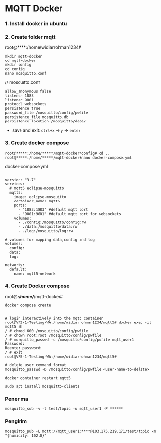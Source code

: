 # MQTT Docker

### 1. Install docker in ubuntu

### 2. Create folder mqtt
root@****:/home/widiarrohman1234# 

```    
mkdir mqtt-docker
cd mqtt-docker
mkdir config
cd config
nano mosquitto.conf
```

// mosquitto.conf
```
allow_anonymous false
listener 1883
listener 9001
protocol websockets
persistence true
password_file /mosquitto/config/pwfile
persistence_file mosquitto.db
persistence_location /mosquitto/data/
```
- save and exit: `ctrl+x` -> `y` -> `enter`

### 3. Create docker compose

```
root@*****:/home/*****/mqtt-docker/config# cd ..
root@*****:/home/*****/mqtt-docker#nano docker-compose.yml
```

docker-compose.yml
```

version: "3.7"
services:
  # mqtt5 eclipse-mosquitto
  mqtt5:
    image: eclipse-mosquitto
    container_name: mqtt5
    ports:
      - "1883:1883" #default mqtt port
      - "9001:9001" #default mqtt port for websockets
    volumes:
      - ./config:/mosquitto/config:rw
      - ./data:/mosquitto/data:rw
      - ./log:/mosquitto/log:rw

# volumes for mapping data,config and log
volumes:
  config:
  data:
  log:

networks:
  default:
    name: mqtt5-network
```
### 4. Create Docker compose

root@*****:/home/*****/mqtt-docker#
```
docker compose create
```

```

# login interactively into the mqtt container
root@VPS-1-Testing-WA:/home/widiarrohman1234/mqtt5# docker exec -it mqtt5 sh
/ # chmod 600 /mosquitto/config/pwfile
/ # chown root:root /mosquitto/config/pwfile
/ # mosquitto_passwd -c /mosquitto/config/pwfile mqtt_user1
Password:
Reenter password:
/ # exit
root@VPS-1-Testing-WA:/home/widiarrohman1234/mqtt5#
```

```
# delete user command format
mosquitto_passwd -D /mosquitto/config/pwfile <user-name-to-delete>
```

```
docker container restart mqtt5
```

```
sudo apt install mosquitto-clients
```

### Penerima
```
mosquitto_sub -v -t test/topic -u mqtt_user1 -P ******
```

### Pengirim
```
mosquitto_pub -L mqtt://mqtt_user1:****@103.175.219.171/test/topic -m "{humidity: 102.0}"
```


